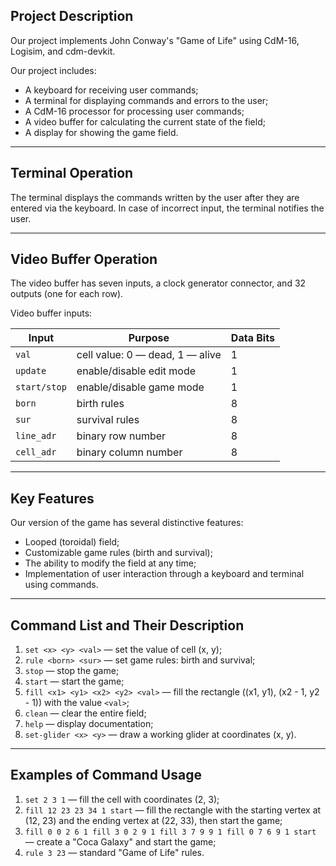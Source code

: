 ## Project Description

Our project implements John Conway's "Game of Life" using CdM-16, Logisim, and cdm-devkit.

Our project includes:
- A keyboard for receiving user commands;
- A terminal for displaying commands and errors to the user;
- A CdM-16 processor for processing user commands;
- A video buffer for calculating the current state of the field;
- A display for showing the game field.

---
## Terminal Operation

The terminal displays the commands written by the user after they are entered via the keyboard.
In case of incorrect input, the terminal notifies the user.

---
## Video Buffer Operation

The video buffer has seven inputs, a clock generator connector, and 32 outputs (one for each row).

Video buffer inputs:

| Input        | Purpose                         | Data Bits |
| ------------ | ------------------------------- | --------- |
| `val`        | cell value: 0 — dead, 1 — alive | 1         |
| `update`     | enable/disable edit mode        | 1         |
| `start/stop` | enable/disable game mode        | 1         |
| `born`       | birth rules                     | 8         |
| `sur`        | survival rules                  | 8         |
| `line_adr`   | binary row number               | 8         |
| `cell_adr`   | binary column number            | 8         |

---
## Key Features

Our version of the game has several distinctive features:

- Looped (toroidal) field;
- Customizable game rules (birth and survival);
- The ability to modify the field at any time;
- Implementation of user interaction through a keyboard and terminal using commands.

---
## Command List and Their Description

1. `set <x> <y> <val>` — set the value of cell (x, y);
2. `rule <born> <sur>` — set game rules: birth and survival;
3. `stop` — stop the game;
4. `start` — start the game;
5. `fill <x1> <y1> <x2> <y2> <val>` — fill the rectangle ((x1, y1), (x2 - 1, y2 - 1)) with the value `<val>`;
6. `clean` — clear the entire field;
7. `help` — display documentation;
8. `set-glider <x> <y>` — draw a working glider at coordinates (x, y).

---
## Examples of Command Usage

1. `set 2 3 1` — fill the cell with coordinates (2, 3);
2. `fill 12 23 23 34 1 start` — fill the rectangle with the starting vertex at (12, 23) and the ending vertex at (22, 33), then start the game;
3. `fill 0 0 2 6 1 fill 3 0 2 9 1 fill 3 7 9 9 1 fill 0 7 6 9 1 start` — create a "Coca Galaxy" and start the game;
4. `rule 3 23` — standard "Game of Life" rules.
